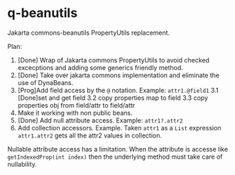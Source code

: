 # q-beanutils
Jakarta commons-beanutils PropertyUtils replacement.

Plan:

1. [Done] Wrap of Jakarta commons PropertyUtils to avoid checked excecptions and adding some generics friendly method.
2. [Done] Take over jakarta commons implementation and eliminate the use of DynaBeans.
3. [Prog]Add field access by the `@` notation. Example: `attr1.@field1`
3.1 [Done]set and get field
3.2 copy properties map to field
3.3 copy properties obj from field/attr to field/attr
4. Make it working with non public beans.
5. [Done] Add null attribute access. Example: `attr1?.attr2`
6. Add collection accessors. Example. Taken `attr1` as a `List` expression `attr1.attr2` gets all the attr2 values in collection. 

Nullable attribute access has a limitation. 
When the attribute is accesse like `getIndexedProp(int index)` then the underlying method must take care of nullability.